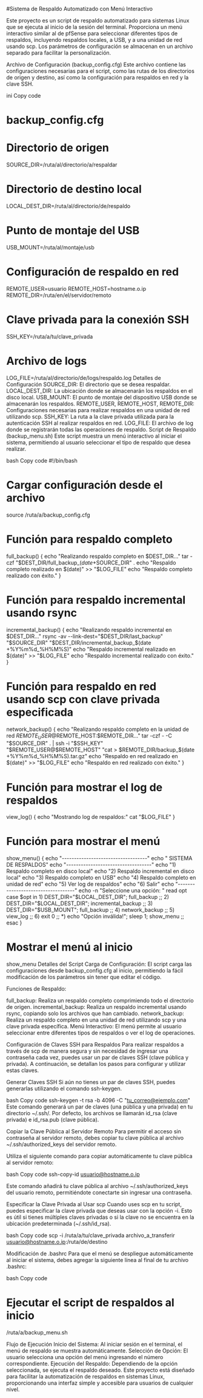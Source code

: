 #Sistema de Respaldo Automatizado con Menú Interactivo

Este proyecto es un script de respaldo automatizado para sistemas Linux que se ejecuta al inicio de la sesión del terminal. Proporciona un menú interactivo similar al de pfSense para seleccionar diferentes tipos de respaldos, incluyendo respaldos locales, a USB, y a una unidad de red usando scp. Los parámetros de configuración se almacenan en un archivo separado para facilitar la personalización.

Archivo de Configuración (backup_config.cfg)
Este archivo contiene las configuraciones necesarias para el script, como las rutas de los directorios de origen y destino, así como la configuración para respaldos en red y la clave SSH.

ini
Copy code
# backup_config.cfg

# Directorio de origen
SOURCE_DIR=/ruta/al/directorio/a/respaldar

# Directorio de destino local
LOCAL_DEST_DIR=/ruta/al/directorio/de/respaldo

# Punto de montaje del USB
USB_MOUNT=/ruta/al/montaje/usb

# Configuración de respaldo en red
REMOTE_USER=usuario
REMOTE_HOST=hostname.o.ip
REMOTE_DIR=/ruta/en/el/servidor/remoto

# Clave privada para la conexión SSH
SSH_KEY=/ruta/a/tu/clave_privada

# Archivo de logs
LOG_FILE=/ruta/al/directorio/de/logs/respaldo.log
Detalles de Configuración
SOURCE_DIR: El directorio que se desea respaldar.
LOCAL_DEST_DIR: La ubicación donde se almacenarán los respaldos en el disco local.
USB_MOUNT: El punto de montaje del dispositivo USB donde se almacenarán los respaldos.
REMOTE_USER, REMOTE_HOST, REMOTE_DIR: Configuraciones necesarias para realizar respaldos en una unidad de red utilizando scp.
SSH_KEY: La ruta a la clave privada utilizada para la autenticación SSH al realizar respaldos en red.
LOG_FILE: El archivo de log donde se registrarán todas las operaciones de respaldo.
Script de Respaldo (backup_menu.sh)
Este script muestra un menú interactivo al iniciar el sistema, permitiendo al usuario seleccionar el tipo de respaldo que desea realizar.

bash
Copy code
#!/bin/bash

# Cargar configuración desde el archivo
source /ruta/a/backup_config.cfg

# Función para respaldo completo
full_backup() {
    echo "Realizando respaldo completo en $DEST_DIR..."
    tar -czf "$DEST_DIR/full_backup_$(date +%Y%m%d_%H%M%S).tar.gz" -C "$SOURCE_DIR" .
    echo "Respaldo completo realizado en $(date)" >> "$LOG_FILE"
    echo "Respaldo completo realizado con éxito."
}

# Función para respaldo incremental usando rsync
incremental_backup() {
    echo "Realizando respaldo incremental en $DEST_DIR..."
    rsync -av --link-dest="$DEST_DIR/last_backup" "$SOURCE_DIR" "$DEST_DIR/incremental_backup_$(date +%Y%m%d_%H%M%S)"
    echo "Respaldo incremental realizado en $(date)" >> "$LOG_FILE"
    echo "Respaldo incremental realizado con éxito."
}

# Función para respaldo en red usando scp con clave privada especificada
network_backup() {
    echo "Realizando respaldo completo en la unidad de red $REMOTE_USER@$REMOTE_HOST:$REMOTE_DIR..."
    tar -czf - -C "$SOURCE_DIR" . | ssh -i "$SSH_KEY" "$REMOTE_USER@$REMOTE_HOST" "cat > $REMOTE_DIR/backup_$(date +%Y%m%d_%H%M%S).tar.gz"
    echo "Respaldo en red realizado en $(date)" >> "$LOG_FILE"
    echo "Respaldo en red realizado con éxito."
}

# Función para mostrar el log de respaldos
view_log() {
    echo "Mostrando log de respaldos:"
    cat "$LOG_FILE"
}

# Función para mostrar el menú
show_menu() {
    echo "-----------------------------------"
    echo " SISTEMA DE RESPALDOS"
    echo "-----------------------------------"
    echo "1) Respaldo completo en disco local"
    echo "2) Respaldo incremental en disco local"
    echo "3) Respaldo completo en USB"
    echo "4) Respaldo completo en unidad de red"
    echo "5) Ver log de respaldos"
    echo "6) Salir"
    echo "-----------------------------------"
    echo -n "Seleccione una opción: "
    read opt
    case $opt in
        1) DEST_DIR="$LOCAL_DEST_DIR"; full_backup ;;
        2) DEST_DIR="$LOCAL_DEST_DIR"; incremental_backup ;;
        3) DEST_DIR="$USB_MOUNT"; full_backup ;;
        4) network_backup ;;
        5) view_log ;;
        6) exit 0 ;;
        *) echo "Opción inválida!"; sleep 1; show_menu ;;
    esac
}

# Mostrar el menú al inicio
show_menu
Detalles del Script
Carga de Configuración: El script carga las configuraciones desde backup_config.cfg al inicio, permitiendo la fácil modificación de los parámetros sin tener que editar el código.

Funciones de Respaldo:

full_backup: Realiza un respaldo completo comprimiendo todo el directorio de origen.
incremental_backup: Realiza un respaldo incremental usando rsync, copiando solo los archivos que han cambiado.
network_backup: Realiza un respaldo completo en una unidad de red utilizando scp y una clave privada específica.
Menú Interactivo: El menú permite al usuario seleccionar entre diferentes tipos de respaldos o ver el log de operaciones.

Configuración de Claves SSH para Respaldos
Para realizar respaldos a través de scp de manera segura y sin necesidad de ingresar una contraseña cada vez, puedes usar un par de claves SSH (clave pública y privada). A continuación, se detallan los pasos para configurar y utilizar estas claves.

Generar Claves SSH
Si aún no tienes un par de claves SSH, puedes generarlas utilizando el comando ssh-keygen.

bash
Copy code
ssh-keygen -t rsa -b 4096 -C "tu_correo@ejemplo.com"
Este comando generará un par de claves (una pública y una privada) en tu directorio ~/.ssh/. Por defecto, los archivos se llamarán id_rsa (clave privada) e id_rsa.pub (clave pública).

Copiar la Clave Pública al Servidor Remoto
Para permitir el acceso sin contraseña al servidor remoto, debes copiar tu clave pública al archivo ~/.ssh/authorized_keys del servidor remoto.

Utiliza el siguiente comando para copiar automáticamente tu clave pública al servidor remoto:

bash
Copy code
ssh-copy-id usuario@hostname.o.ip

Este comando añadirá tu clave pública al archivo ~/.ssh/authorized_keys del usuario remoto, permitiéndote conectarte sin ingresar una contraseña.

Especificar la Clave Privada al Usar scp
Cuando uses scp en tu script, puedes especificar la clave privada que deseas usar con la opción -i. Esto es útil si tienes múltiples claves privadas o si la clave no se encuentra en la ubicación predeterminada (~/.ssh/id_rsa).

bash
Copy code
scp -i /ruta/a/tu/clave_privada archivo_a_transferir usuario@hostname.o.ip:/ruta/de/destino

Modificación de .bashrc
Para que el menú se despliegue automáticamente al iniciar el sistema, debes agregar la siguiente línea al final de tu archivo .bashrc:

bash
Copy code
# Ejecutar el script de respaldos al inicio
/ruta/a/backup_menu.sh

Flujo de Ejecución
Inicio del Sistema: Al iniciar sesión en el terminal, el menú de respaldo se muestra automáticamente.
Selección de Opción: El usuario selecciona una opción del menú ingresando el número correspondiente.
Ejecución del Respaldo: Dependiendo de la opción seleccionada, se ejecuta el respaldo deseado.
Este proyecto está diseñado para facilitar la automatización de respaldos en sistemas Linux, proporcionando una interfaz simple y accesible para usuarios de cualquier nivel.
